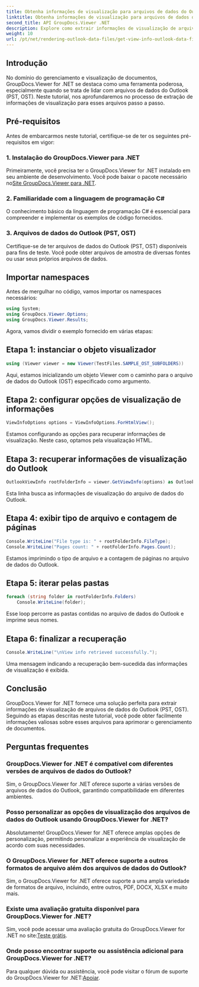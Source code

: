 ```yaml
---
title: Obtenha informações de visualização para arquivos de dados do Outlook (PST, OST)
linktitle: Obtenha informações de visualização para arquivos de dados do Outlook (PST, OST)
second_title: API GroupDocs.Viewer .NET
description: Explore como extrair informações de visualização de arquivos de dados do Outlook (PST, OST) usando GroupDocs.Viewer for .NET. Aprimore seus recursos de gerenciamento de documentos sem esforço.
weight: 10
url: /pt/net/rendering-outlook-data-files/get-view-info-outlook-data-file/
---
```

## Introdução
No domínio do gerenciamento e visualização de documentos, GroupDocs.Viewer for .NET se destaca como uma ferramenta poderosa, especialmente quando se trata de lidar com arquivos de dados do Outlook (PST, OST). Neste tutorial, nos aprofundaremos no processo de extração de informações de visualização para esses arquivos passo a passo.
## Pré-requisitos
Antes de embarcarmos neste tutorial, certifique-se de ter os seguintes pré-requisitos em vigor:
### 1. Instalação do GroupDocs.Viewer para .NET
 Primeiramente, você precisa ter o GroupDocs.Viewer for .NET instalado em seu ambiente de desenvolvimento. Você pode baixar o pacote necessário no[Site GroupDocs.Viewer para .NET](https://releases.groupdocs.com/viewer/net/).
### 2. Familiaridade com a linguagem de programação C#
O conhecimento básico da linguagem de programação C# é essencial para compreender e implementar os exemplos de código fornecidos.
### 3. Arquivos de dados do Outlook (PST, OST)
Certifique-se de ter arquivos de dados do Outlook (PST, OST) disponíveis para fins de teste. Você pode obter arquivos de amostra de diversas fontes ou usar seus próprios arquivos de dados.

## Importar namespaces
Antes de mergulhar no código, vamos importar os namespaces necessários:
```csharp
using System;
using GroupDocs.Viewer.Options;
using GroupDocs.Viewer.Results;
```

Agora, vamos dividir o exemplo fornecido em várias etapas:
## Etapa 1: instanciar o objeto visualizador
```csharp
using (Viewer viewer = new Viewer(TestFiles.SAMPLE_OST_SUBFOLDERS))
```
Aqui, estamos inicializando um objeto Viewer com o caminho para o arquivo de dados do Outlook (OST) especificado como argumento.
## Etapa 2: configurar opções de visualização de informações
```csharp
ViewInfoOptions options = ViewInfoOptions.ForHtmlView();
```
Estamos configurando as opções para recuperar informações de visualização. Neste caso, optamos pela visualização HTML.
## Etapa 3: recuperar informações de visualização do Outlook
```csharp
OutlookViewInfo rootFolderInfo = viewer.GetViewInfo(options) as OutlookViewInfo;
```
Esta linha busca as informações de visualização do arquivo de dados do Outlook.
## Etapa 4: exibir tipo de arquivo e contagem de páginas
```csharp
Console.WriteLine("File type is: " + rootFolderInfo.FileType);
Console.WriteLine("Pages count: " + rootFolderInfo.Pages.Count);
```
Estamos imprimindo o tipo de arquivo e a contagem de páginas no arquivo de dados do Outlook.
## Etapa 5: iterar pelas pastas
```csharp
foreach (string folder in rootFolderInfo.Folders)
    Console.WriteLine(folder);
```
Esse loop percorre as pastas contidas no arquivo de dados do Outlook e imprime seus nomes.
## Etapa 6: finalizar a recuperação
```csharp
Console.WriteLine("\nView info retrieved successfully.");
```
Uma mensagem indicando a recuperação bem-sucedida das informações de visualização é exibida.

## Conclusão
GroupDocs.Viewer for .NET fornece uma solução perfeita para extrair informações de visualização de arquivos de dados do Outlook (PST, OST). Seguindo as etapas descritas neste tutorial, você pode obter facilmente informações valiosas sobre esses arquivos para aprimorar o gerenciamento de documentos.
## Perguntas frequentes
### GroupDocs.Viewer for .NET é compatível com diferentes versões de arquivos de dados do Outlook?
Sim, o GroupDocs.Viewer for .NET oferece suporte a várias versões de arquivos de dados do Outlook, garantindo compatibilidade em diferentes ambientes.
### Posso personalizar as opções de visualização dos arquivos de dados do Outlook usando GroupDocs.Viewer for .NET?
Absolutamente! GroupDocs.Viewer for .NET oferece amplas opções de personalização, permitindo personalizar a experiência de visualização de acordo com suas necessidades.
### O GroupDocs.Viewer for .NET oferece suporte a outros formatos de arquivo além dos arquivos de dados do Outlook?
Sim, o GroupDocs.Viewer for .NET oferece suporte a uma ampla variedade de formatos de arquivo, incluindo, entre outros, PDF, DOCX, XLSX e muito mais.
### Existe uma avaliação gratuita disponível para GroupDocs.Viewer for .NET?
 Sim, você pode acessar uma avaliação gratuita do GroupDocs.Viewer for .NET no site:[Teste grátis](https://releases.groupdocs.com/).
### Onde posso encontrar suporte ou assistência adicional para GroupDocs.Viewer for .NET?
 Para qualquer dúvida ou assistência, você pode visitar o fórum de suporte do GroupDocs.Viewer for .NET:[Apoiar](https://forum.groupdocs.com/c/viewer/9).